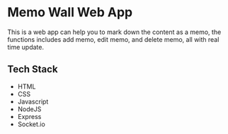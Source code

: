 # Memo Wall Web App
This is a web app can help you to mark down the content as a memo, the functions includes add memo, edit memo, and delete memo, all with real time update.

## Tech Stack
- HTML
- CSS
- Javascript
- NodeJS
- Express
- Socket.io


